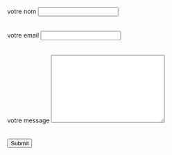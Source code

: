 <!DOCTYPE html>
<html lang="en">
<head>
    <meta charset="UTF-8">
    <meta http-equiv="X-UA-Compatible" content="IE=edge">
    <meta name="viewport" content="width=device-width, initial-scale=1.0">
    <title>Document</title>
</head>
<body>
<form action="mailto:azizannabi229@gmail.com" method="POST" enctype="text/plain">
<label >votre nom</label>
<input type="text" name="votre nom" value=""><br><br><br>
<label >votre email</label>
<input type="email" name="votre email" value="" ><br><br><br>
<label for="">votre message</label>
<textarea name="" id="" cols="30" rows="10"></textarea><br><br><br>
<input type="submit">
</form>
</body>
</html>
